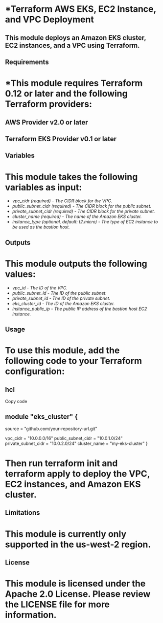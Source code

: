 

# *Terraform AWS EKS, EC2 Instance, and VPC Deployment
## This module deploys an Amazon EKS cluster, EC2 instances, and a VPC using Terraform.

## Requirements
# *This module requires Terraform 0.12 or later and the following Terraform providers:

## AWS Provider v2.0 or later
## Terraform EKS Provider v0.1 or later
## Variables
# This module takes the following variables as input:

- *vpc_cidr (required) - The CIDR block for the VPC.*
- *public_subnet_cidr (required) - The CIDR block for the public subnet.*
- *private_subnet_cidr (required) - The CIDR block for the private subnet.*
- *cluster_name (required) - The name of the Amazon EKS cluster.*
- *instance_type (optional, default: t2.micro) - The type of EC2 instance to be used as the bastion host.*
## Outputs
# This module outputs the following values:

- *vpc_id - The ID of the VPC.*
- *public_subnet_id - The ID of the public subnet.*
- *private_subnet_id - The ID of the private subnet.*
- *eks_cluster_id - The ID of the Amazon EKS cluster.*
- *instance_public_ip - The public IP address of the bastion host EC2 instance.*
## Usage
# To use this module, add the following code to your Terraform configuration:

## hcl
Copy code
## module "eks_cluster" {
  source = "github.com/your-repository-url.git"

  vpc_cidr         = "10.0.0.0/16"
  public_subnet_cidr = "10.0.1.0/24"
  private_subnet_cidr = "10.0.2.0/24"
  cluster_name     = "my-eks-cluster"
}
# Then run terraform init and terraform apply to deploy the VPC, EC2 instances, and Amazon EKS cluster.

## Limitations
# This module is currently only supported in the us-west-2 region.

## License
# This module is licensed under the Apache 2.0 License. Please review the LICENSE file for more information.
